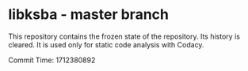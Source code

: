 # libksba - master branch

This repository contains the frozen state of the repository.
Its history is cleared. It is used only for static code
analysis with Codacy.

Commit Time: 1712380892